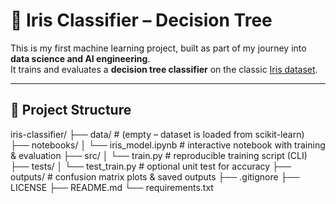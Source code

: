 # 🌸 Iris Classifier – Decision Tree

This is my first machine learning project, built as part of my journey into **data science and AI engineering**.  
It trains and evaluates a **decision tree classifier** on the classic [Iris dataset](https://archive.ics.uci.edu/ml/datasets/iris).

---

## 📂 Project Structure
iris-classifier/
├── data/ # (empty – dataset is loaded from scikit-learn)
├── notebooks/
│ └── iris_model.ipynb # interactive notebook with training & evaluation
├── src/
│ └── train.py # reproducible training script (CLI)
├── tests/
│ └── test_train.py # optional unit test for accuracy
├── outputs/ # confusion matrix plots & saved outputs
├── .gitignore
├── LICENSE
├── README.md
└── requirements.txt